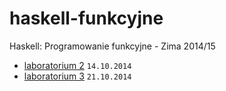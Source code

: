 haskell-funkcyjne
=================

Haskell: Programowanie funkcyjne - Zima 2014/15

- [laboratorium 2](./lab02/) `14.10.2014`
- [laboratorium 3](./lab03/) `21.10.2014`
